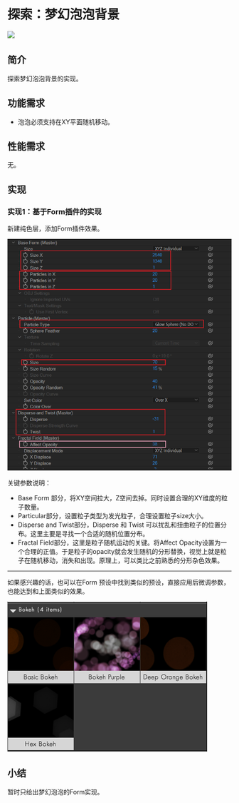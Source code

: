# 探索：梦幻泡泡背景

![](assets/MAIN_1.gif)



## 简介

探索梦幻泡泡背景的实现。



## 功能需求

- 泡泡必须支持在XY平面随机移动。



## 性能需求

无。



## 实现

### 实现1：基于Form插件的实现

新建纯色层，添加Form插件效果。

![](assets/image-20220601143359073.png)

关键参数说明：

- Base Form 部分，将XY空间拉大，Z空间去掉。同时设置合理的XY维度的粒子数量。
- Particular部分，设置粒子类型为发光粒子，合理设置粒子size大小。
- Disperse and Twist部分，Disperse 和 Twist 可以扰乱和扭曲粒子的位置分布。这里主要是寻找一个合适的随机位置分布。
- Fractal Field部分，这里是粒子随机运动的关键。将Affect Opacity设置为一个合理的正值。于是粒子的opacity就会发生随机的分形替换，视觉上就是粒子在随机移动，消失和出现。原理上，可以类比之前熟悉的分形杂色效果。

---

如果感兴趣的话，也可以在Form 预设中找到类似的预设，直接应用后微调参数，也能达到和上面类似的效果。

![image-20220601144523365](assets/image-20220601144523365.png)



## 小结

暂时只给出梦幻泡泡的Form实现。
